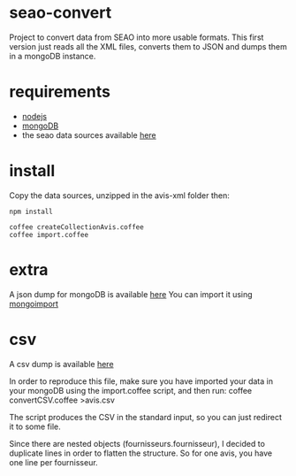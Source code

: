 seao-convert
============

Project to convert data from SEAO into more usable formats. This first version just reads all the XML files, converts them to JSON and dumps them in a mongoDB instance. 


requirements
===========
* [nodejs](http://nodejs.org/)
* [mongoDB](http://www.mongodb.org/)
* the seao data sources available [here](http://donnees.gouv.qc.ca/?node=/donnees-details&id=542483bf-3ea2-4074-b33c-34828f783995#meta_telechargement)

install
===========
Copy the data sources, unzipped in the avis-xml folder then:

    npm install

    coffee createCollectionAvis.coffee
    coffee import.coffee

extra
===========
A json dump for mongoDB is available [here](http://pages.clibre.uqam.ca/seao/avis.json.gz)
You can import it using [mongoimport](http://docs.mongodb.org/manual/reference/program/mongoimport/)

csv
==========
A csv dump is available [here](http://pages.clibre.uqam.ca/seao/avis.csv.gz)

In order to reproduce this file, make sure you have imported your data in your mongoDB using the import.coffee script, and then run:
    coffee convertCSV.coffee >avis.csv

The script produces the CSV in the standard input, so you can just redirect it to some file.

Since there are nested objects (fournisseurs.fournisseur), I decided to duplicate lines in order to flatten the structure. So for one avis, you have one line per fournisseur.


